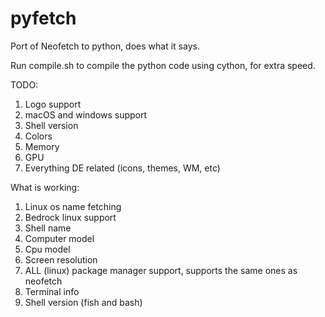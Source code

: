 # pyfetch
Port of Neofetch to python, does what it says.

Run compile.sh to compile the python code using cython, for extra speed.

TODO:
1. Logo support
2. macOS and windows support
3. Shell version
4. Colors
5. Memory
6. GPU
7. Everything DE related (icons, themes, WM, etc)

What is working:
1. Linux os name fetching
2. Bedrock linux support
3. Shell name
4. Computer model
5. Cpu model
6. Screen resolution
7. ALL (linux) package manager support, supports the same ones as neofetch
8. Terminal info
9. Shell version (fish and bash)